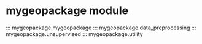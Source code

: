 
# mygeopackage module

::: mygeopackage.mygeopackage
::: mygeopackage.data_preprocessing
::: mygeopackage.unsupervised
::: mygeopackage.utility